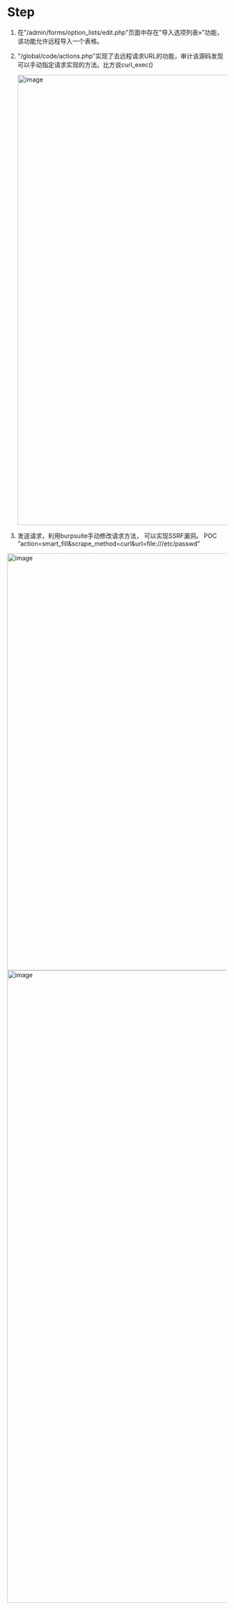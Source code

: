 # Step

1. 在"/admin/forms/option_lists/edit.php"页面中存在"导入选项列表»"功能，该功能允许远程导入一个表格。

2. "/global/code/actions.php"实现了去远程请求URL的功能，审计该源码发现可以手动指定请求实现的方法。比方说curl_exec()

   <img width="1031" alt="image" src="https://github.com/DeepMountains/Mirage/assets/57616357/aa258758-7743-48f2-ad7f-ef828cf251b9">

3. 发送请求，利用burpsuite手动修改请求方法， 可以实现SSRF漏洞。   POC “action=smart_fill&scrape_method=curl&url=file:///etc/passwd”

<img width="955" alt="image" src="https://github.com/DeepMountains/Mirage/assets/57616357/0d45ac3f-3228-4c4e-93df-3df8664a6d7b">

<img width="1449" alt="image" src="https://github.com/DeepMountains/Mirage/assets/57616357/4af5e629-22d3-41b2-86d8-edb0bb31b027">


